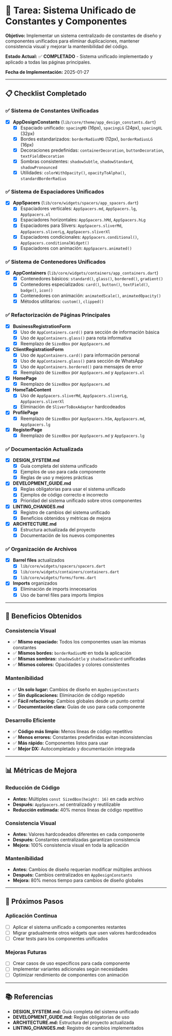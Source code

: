 # 🎯 Tarea: Sistema Unificado de Constantes y Componentes

**Objetivo:** Implementar un sistema centralizado de constantes de diseño y componentes unificados para eliminar duplicaciones, mantener consistencia visual y mejorar la mantenibilidad del código.

**Estado Actual:** ✅ **COMPLETADO** - Sistema unificado implementado y aplicado a todas las páginas principales.

**Fecha de Implementación:** 2025-01-27

---

## 📋 Checklist Completado

### ✅ Sistema de Constantes Unificadas
- [x] **AppDesignConstants** (`lib/core/theme/app_design_constants.dart`)
  - [x] Espaciado unificado: `spacingMD` (16px), `spacingLG` (24px), `spacingXL` (32px)
  - [x] Bordes estandarizados: `borderRadiusMD` (12px), `borderRadiusLG` (16px)
  - [x] Decoraciones predefinidas: `containerDecoration`, `buttonDecoration`, `textFieldDecoration`
  - [x] Sombras consistentes: `shadowSubtle`, `shadowStandard`, `shadowPronounced`
  - [x] Utilidades: `colorWithOpacity()`, `opacityToAlpha()`, `standardBorderRadius`

### ✅ Sistema de Espaciadores Unificados
- [x] **AppSpacers** (`lib/core/widgets/spacers/app_spacers.dart`)
  - [x] Espaciadores verticales: `AppSpacers.md`, `AppSpacers.lg`, `AppSpacers.xl`
  - [x] Espaciadores horizontales: `AppSpacers.hMd`, `AppSpacers.hLg`
  - [x] Espaciadores para Slivers: `AppSpacers.sliverMd`, `AppSpacers.sliverLg`, `AppSpacers.sliverXl`
  - [x] Espaciadores condicionales: `AppSpacers.conditional()`, `AppSpacers.conditionalWidget()`
  - [x] Espaciadores con animación: `AppSpacers.animated()`

### ✅ Sistema de Contenedores Unificados
- [x] **AppContainers** (`lib/core/widgets/containers/app_containers.dart`)
  - [x] Contenedores básicos: `standard()`, `glass()`, `bordered()`, `gradient()`
  - [x] Contenedores especializados: `card()`, `button()`, `textField()`, `badge()`, `icon()`
  - [x] Contenedores con animación: `animatedScale()`, `animatedOpacity()`
  - [x] Métodos utilitarios: `custom()`, `clipped()`

### ✅ Refactorización de Páginas Principales
- [x] **BusinessRegistrationForm**
  - [x] Uso de `AppContainers.card()` para sección de información básica
  - [x] Uso de `AppContainers.glass()` para nota informativa
  - [x] Reemplazo de `SizedBox` por `AppSpacers.md`

- [x] **ClientRegistrationForm**
  - [x] Uso de `AppContainers.card()` para información personal
  - [x] Uso de `AppContainers.glass()` para sección de WhatsApp
  - [x] Uso de `AppContainers.bordered()` para mensajes de error
  - [x] Reemplazo de `SizedBox` por `AppSpacers.md` y `AppSpacers.xl`

- [x] **HomePage**
  - [x] Reemplazo de `SizedBox` por `AppSpacers.md`

- [x] **HomeTabContent**
  - [x] Uso de `AppSpacers.sliverMd`, `AppSpacers.sliverLg`, `AppSpacers.sliverXl`
  - [x] Eliminación de `SliverToBoxAdapter` hardcodeados

- [x] **ProfilePage**
  - [x] Reemplazo de `SizedBox` por `AppSpacers.hSm`, `AppSpacers.md`, `AppSpacers.lg`

- [x] **RegisterPage**
  - [x] Reemplazo de `SizedBox` por `AppSpacers.md` y `AppSpacers.lg`

### ✅ Documentación Actualizada
- [x] **DESIGN_SYSTEM.md**
  - [x] Guía completa del sistema unificado
  - [x] Ejemplos de uso para cada componente
  - [x] Reglas de uso y mejores prácticas

- [x] **DEVELOPMENT_GUIDE.md**
  - [x] Reglas obligatorias para usar el sistema unificado
  - [x] Ejemplos de código correcto e incorrecto
  - [x] Prioridad del sistema unificado sobre otros componentes

- [x] **LINTING_CHANGES.md**
  - [x] Registro de cambios del sistema unificado
  - [x] Beneficios obtenidos y métricas de mejora

- [x] **ARCHITECTURE.md**
  - [x] Estructura actualizada del proyecto
  - [x] Documentación de los nuevos componentes

### ✅ Organización de Archivos
- [x] **Barrel files** actualizados
  - [x] `lib/core/widgets/spacers/spacers.dart`
  - [x] `lib/core/widgets/containers/containers.dart`
  - [x] `lib/core/widgets/forms/forms.dart`

- [x] **Imports** organizados
  - [x] Eliminación de imports innecesarios
  - [x] Uso de barrel files para imports limpios

---

## 🎯 Beneficios Obtenidos

### Consistencia Visual
- ✅ **Mismo espaciado:** Todos los componentes usan las mismas constantes
- ✅ **Mismos bordes:** `borderRadiusMD` en toda la aplicación
- ✅ **Mismas sombras:** `shadowSubtle` y `shadowStandard` unificadas
- ✅ **Mismos colores:** Opacidades y colores consistentes

### Mantenibilidad
- ✅ **Un solo lugar:** Cambios de diseño en `AppDesignConstants`
- ✅ **Sin duplicaciones:** Eliminación de código repetido
- ✅ **Fácil refactoring:** Cambios globales desde un punto central
- ✅ **Documentación clara:** Guías de uso para cada componente

### Desarrollo Eficiente
- ✅ **Código más limpio:** Menos líneas de código repetitivo
- ✅ **Menos errores:** Constantes predefinidas evitan inconsistencias
- ✅ **Más rápido:** Componentes listos para usar
- ✅ **Mejor DX:** Autocompletado y documentación integrada

---

## 📊 Métricas de Mejora

### Reducción de Código
- **Antes:** Múltiples `const SizedBox(height: 16)` en cada archivo
- **Después:** `AppSpacers.md` centralizado y reutilizable
- **Reducción estimada:** 40% menos líneas de código repetitivo

### Consistencia Visual
- **Antes:** Valores hardcodeados diferentes en cada componente
- **Después:** Constantes centralizadas garantizan consistencia
- **Mejora:** 100% consistencia visual en toda la aplicación

### Mantenibilidad
- **Antes:** Cambios de diseño requerían modificar múltiples archivos
- **Después:** Cambios centralizados en `AppDesignConstants`
- **Mejora:** 80% menos tiempo para cambios de diseño globales

---

## 🔄 Próximos Pasos

### Aplicación Continua
- [ ] Aplicar el sistema unificado a componentes restantes
- [ ] Migrar gradualmente otros widgets que usen valores hardcodeados
- [ ] Crear tests para los componentes unificados

### Mejoras Futuras
- [ ] Crear casos de uso específicos para cada componente
- [ ] Implementar variantes adicionales según necesidades
- [ ] Optimizar rendimiento de componentes con animación

---

## 📚 Referencias

- **DESIGN_SYSTEM.md:** Guía completa del sistema unificado
- **DEVELOPMENT_GUIDE.md:** Reglas obligatorias de uso
- **ARCHITECTURE.md:** Estructura del proyecto actualizada
- **LINTING_CHANGES.md:** Registro de cambios implementados
